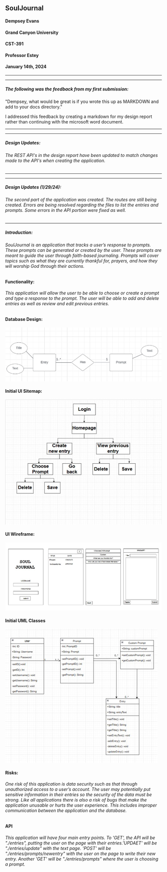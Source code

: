 ## SoulJournal

#### Dempsey Evans
#### Grand Canyon University
#### CST-391
#### Professor Estey
#### January 14th, 2024
***

***
##### The following was the feedback from my first submission:
"Dempsey, what would be great is if you wrote this up as MARKDOWN and add to your docs directory."

I addressed this feedback by creating a markdown for my design report rather than continuing with the microsoft word document.

***
***
##### Design Updates:
###### The REST API's in the design report have been updated to match changes made to the API's when creating the application.
***
***
##### Design Updates (1/29/24):
###### The second part of the application was created. The routes are still being created. Errors are being resolved regarding the files to list the entries and prompts. Some errors in the API portion were fixed as well.
***


##### Introduction:
###### SoulJournal is an application that tracks a user’s response to prompts. These prompts can be generated or created by the user. These prompts are meant to guide the user through faith-based journaling. Prompts will cover topics such as what they are currently thankful for, prayers, and how they will worship God through their actions.

#### Functionality:
###### This application will allow the user to be able to choose or create a prompt and type a response to the prompt. The user will be able to add and delete entries as well as review and edit previous entries.

#### Database Design:
![ER Design](ER.jpg 'ER Design')

#### Initial UI Sitemap:
![UI Sitemap](Sitemap.jpg 'Sitemap')

#### UI Wireframe:
![UI Wireframe](WireFrame.jpg 'UI WireFrame')

#### Initial UML Classes
![UML Classes](UML.jpg 'UML Classes')

#### Risks:
###### One risk of this application is data security such as that through unauthorized access to a user’s account. The user may potentially put sensitive information in their entries so the security of the data must be strong. Like all applications there is also a risk of bugs that make the application unusable or hurts the user experience. This includes improper communication between the application and the database.

#### API 
###### This application will have four main entry points. To 'GET', the API will be "./entries", putting the user on the page with their entries.'UPDAET' will be "./entries/update" with the text page. 'POST' will be "./entries/prompts/newentry" with the user on the page to write their new entry. Another 'GET' will be "./entries/prompts" where the user is choosing a prompt.
